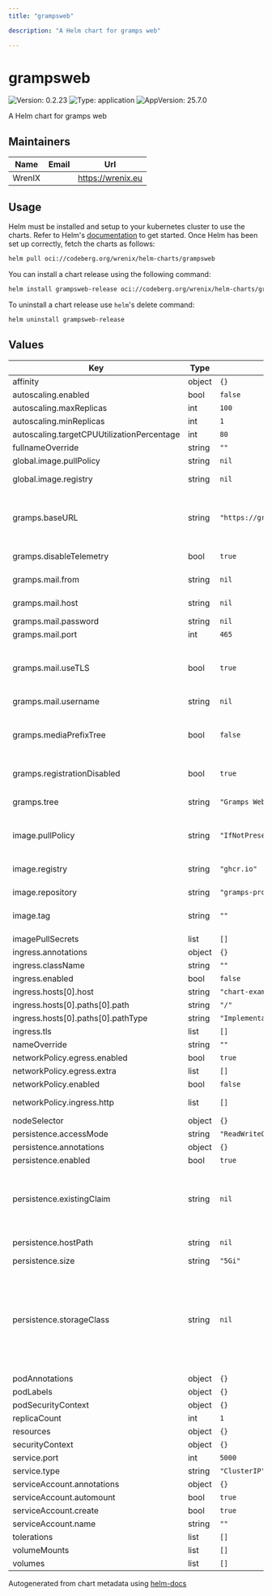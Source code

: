 ```yaml
---
title: "grampsweb"

description: "A Helm chart for gramps web"

---
```


# grampsweb

![Version: 0.2.23](https://img.shields.io/badge/Version-0.2.23-informational?style=flat-square) ![Type: application](https://img.shields.io/badge/Type-application-informational?style=flat-square) ![AppVersion: 25.7.0](https://img.shields.io/badge/AppVersion-25.7.0-informational?style=flat-square)

A Helm chart for gramps web

## Maintainers

| Name | Email | Url |
| ---- | ------ | --- |
| WrenIX |  | <https://wrenix.eu> |

## Usage

Helm must be installed and setup to your kubernetes cluster to use the charts.
Refer to Helm's [documentation](https://helm.sh/docs) to get started.
Once Helm has been set up correctly, fetch the charts as follows:

```bash
helm pull oci://codeberg.org/wrenix/helm-charts/grampsweb
```

You can install a chart release using the following command:

```bash
helm install grampsweb-release oci://codeberg.org/wrenix/helm-charts/grampsweb --values values.yaml
```

To uninstall a chart release use `helm`'s delete command:

```bash
helm uninstall grampsweb-release
```

## Values

| Key | Type | Default | Description |
|-----|------|---------|-------------|
| affinity | object | `{}` |  |
| autoscaling.enabled | bool | `false` |  |
| autoscaling.maxReplicas | int | `100` |  |
| autoscaling.minReplicas | int | `1` |  |
| autoscaling.targetCPUUtilizationPercentage | int | `80` |  |
| fullnameOverride | string | `""` |  |
| global.image.pullPolicy | string | `nil` | if set it will overwrite all pullPolicy |
| global.image.registry | string | `nil` | if set it will overwrite all registry entries |
| gramps.baseURL | string | `"https://gramps.example.org"` | Base URL where the API can be reached (e.g. https://mygramps.mydomain.com/). This is necessary e.g. to build correct passwort reset links |
| gramps.disableTelemetry | bool | `true` | disable telemetry (overwrite default False to True) |
| gramps.mail.from | string | `nil` | "From" address for automated e-mails |
| gramps.mail.host | string | `nil` | SMTP server host (e.g. for sending password reset e-mails) |
| gramps.mail.password | string | `nil` | SMTP server password |
| gramps.mail.port | int | `465` | SMTP server port. |
| gramps.mail.useTLS | bool | `true` | Boolean, whether to use TLS for sending e-mails. Defaults to true. When using STARTTLS, set this to false and use a port different from 25. |
| gramps.mail.username | string | `nil` | SMTP server username |
| gramps.mediaPrefixTree | bool | `false` | whether or not to use a separate subfolder for the media files of each tree. Defaults to False, but strongly recommend to use True in a multi-tree setup |
| gramps.registrationDisabled | bool | `true` | disable registration (overwrite default False to True) |
| gramps.tree | string | `"Gramps Web"` | To enable multi-tree support, the TREE config option must be set to a single asterisk `*` |
| image.pullPolicy | string | `"IfNotPresent"` | This sets the pull policy for images. (could be overwritten by global.image.pullPolicy) |
| image.registry | string | `"ghcr.io"` | image registry (could be overwritten by global.image.registry) |
| image.repository | string | `"gramps-project/grampsweb"` | image repository |
| image.tag | string | `""` | image tag - Overrides the image tag whose default is the chart appVersion. |
| imagePullSecrets | list | `[]` |  |
| ingress.annotations | object | `{}` |  |
| ingress.className | string | `""` |  |
| ingress.enabled | bool | `false` |  |
| ingress.hosts[0].host | string | `"chart-example.local"` |  |
| ingress.hosts[0].paths[0].path | string | `"/"` |  |
| ingress.hosts[0].paths[0].pathType | string | `"ImplementationSpecific"` |  |
| ingress.tls | list | `[]` |  |
| nameOverride | string | `""` |  |
| networkPolicy.egress.enabled | bool | `true` | activate egress no networkpolicy |
| networkPolicy.egress.extra | list | `[]` | egress rules |
| networkPolicy.enabled | bool | `false` |  |
| networkPolicy.ingress.http | list | `[]` | ingress for http port (e.g. ingress-controller) |
| nodeSelector | object | `{}` |  |
| persistence.accessMode | string | `"ReadWriteOnce"` |  |
| persistence.annotations | object | `{}` |  |
| persistence.enabled | bool | `true` |  |
| persistence.existingClaim | string | `nil` | A manually managed Persistent Volume and Claim Requires persistence.enabled: true If defined, PVC must be created manually before volume will be bound |
| persistence.hostPath | string | `nil` | Do not create an PVC, direct use hostPath in Pod |
| persistence.size | string | `"5Gi"` |  |
| persistence.storageClass | string | `nil` | Persistent Volume Storage Class If defined, storageClassName: <storageClass> If set to "-", storageClassName: "", which disables dynamic provisioning If undefined (the default) or set to null, no storageClassName spec is   set, choosing the default provisioner.  (gp2 on AWS, standard on   GKE, AWS & OpenStack)  |
| podAnnotations | object | `{}` |  |
| podLabels | object | `{}` |  |
| podSecurityContext | object | `{}` |  |
| replicaCount | int | `1` | replicas |
| resources | object | `{}` |  |
| securityContext | object | `{}` |  |
| service.port | int | `5000` |  |
| service.type | string | `"ClusterIP"` |  |
| serviceAccount.annotations | object | `{}` |  |
| serviceAccount.automount | bool | `true` |  |
| serviceAccount.create | bool | `true` |  |
| serviceAccount.name | string | `""` |  |
| tolerations | list | `[]` |  |
| volumeMounts | list | `[]` |  |
| volumes | list | `[]` |  |

Autogenerated from chart metadata using [helm-docs](https://github.com/norwoodj/helm-docs)
